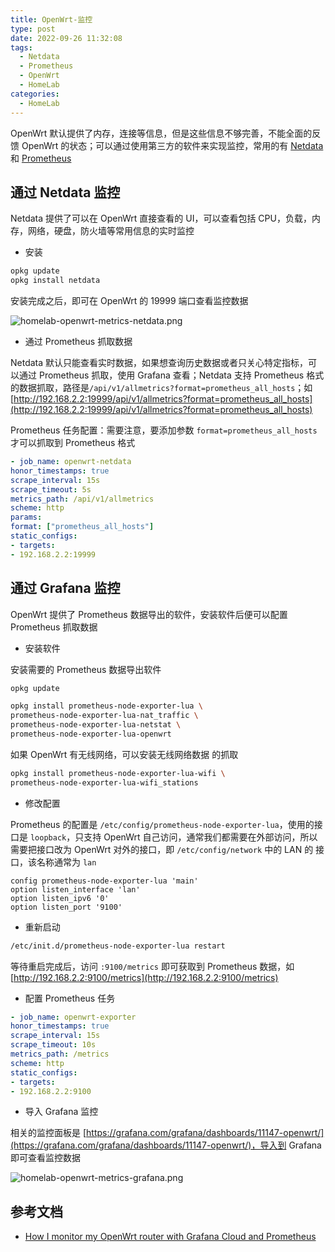 ```yaml
---
title: OpenWrt-监控
type: post
date: 2022-09-26 11:32:08
tags:
  - Netdata
  - Prometheus
  - OpenWrt
  - HomeLab
categories:
  - HomeLab
---
```



OpenWrt 默认提供了内存，连接等信息，但是这些信息不够完善，不能全面的反馈 OpenWrt 的状态；可以通过使用第三方的软件来实现监控，常用的有 [Netdata](https://openwrt.org/packages/pkgdata/netdata) 和 [Prometheus](https://openwrt.org/packages/pkgdata/prometheus)

## 通过 Netdata 监控

Netdata 提供了可以在 OpenWrt 直接查看的 UI，可以查看包括 CPU，负载，内存，网络，硬盘，防火墙等常用信息的实时监控

- 安装

```bash
opkg update
opkg install netdata
```

安装完成之后，即可在 OpenWrt 的 19999 端口查看监控数据

![homelab-openwrt-metrics-netdata.png](https://img.hellowood.dev/picture/homelab-openwrt-metrics-netdata.png)

- 通过 Prometheus 抓取数据

Netdata 默认只能查看实时数据，如果想查询历史数据或者只关心特定指标，可以通过 Prometheus 抓取，使用 Grafana 查看；Netdata 支持 Prometheus 格式的数据抓取，路径是`/api/v1/allmetrics?format=prometheus_all_hosts`；如 [http://192.168.2.2:19999/api/v1/allmetrics?format=prometheus_all_hosts](http://192.168.2.2:19999/api/v1/allmetrics?format=prometheus_all_hosts)

Prometheus 任务配置：需要注意，要添加参数 `format=prometheus_all_hosts` 才可以抓取到 Prometheus 格式

```yaml
- job_name: openwrt-netdata
honor_timestamps: true
scrape_interval: 15s
scrape_timeout: 5s
metrics_path: /api/v1/allmetrics
scheme: http
params:
format: ["prometheus_all_hosts"]
static_configs:
- targets:
- 192.168.2.2:19999
```

## 通过 Grafana 监控

OpenWrt 提供了 Prometheus 数据导出的软件，安装软件后便可以配置 Prometheus 抓取数据

- 安装软件

安装需要的 Prometheus 数据导出软件

```bash
opkg update

opkg install prometheus-node-exporter-lua \
prometheus-node-exporter-lua-nat_traffic \
prometheus-node-exporter-lua-netstat \
prometheus-node-exporter-lua-openwrt
```

如果 OpenWrt 有无线网络，可以安装无线网络数据 的抓取

```bash
opkg install prometheus-node-exporter-lua-wifi \
prometheus-node-exporter-lua-wifi_stations
```

- 修改配置

Prometheus 的配置是 `/etc/config/prometheus-node-exporter-lua`，使用的接口是 `loopback`，只支持 OpenWrt 自己访问，通常我们都需要在外部访问，所以需要把接口改为 OpenWrt 对外的接口，即 `/etc/config/network` 中的 LAN 的 接口，该名称通常为 `lan`

```
config prometheus-node-exporter-lua 'main'
option listen_interface 'lan'
option listen_ipv6 '0'
option listen_port '9100'
```

- 重新启动

```bash
/etc/init.d/prometheus-node-exporter-lua restart
```

等待重启完成后，访问 `:9100/metrics` 即可获取到 Prometheus 数据，如[http://192.168.2.2:9100/metrics](http://192.168.2.2:9100/metrics)

- 配置 Prometheus 任务

```yaml
- job_name: openwrt-exporter
honor_timestamps: true
scrape_interval: 15s
scrape_timeout: 10s
metrics_path: /metrics
scheme: http
static_configs:
- targets:
- 192.168.2.2:9100
```

- 导入 Grafana 监控

相关的监控面板是 [https://grafana.com/grafana/dashboards/11147-openwrt/](https://grafana.com/grafana/dashboards/11147-openwrt/)，导入到 Grafana 即可查看监控数据

![homelab-openwrt-metrics-grafana.png](https://img.hellowood.dev/picture/homelab-openwrt-metrics-grafana.png)

## 参考文档

- [How I monitor my OpenWrt router with Grafana Cloud and Prometheus](https://grafana.com/blog/2021/02/09/how-i-monitor-my-openwrt-router-with-grafana-cloud-and-prometheus/)
